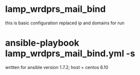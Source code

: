 # lamp_wrdprs_mail_bind
 this is basic configuration
 replaced ip and domains
 for run 
# ansible-playbook lamp_wrdprs_mail_bind.yml -s
 written for ansible version 1.7.2; host = centos 6.10

